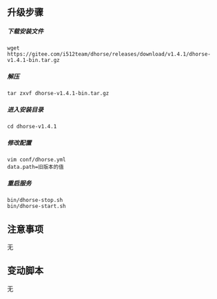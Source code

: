 ## 升级步骤

##### 下载安装文件

```shell
wget https://gitee.com/i512team/dhorse/releases/download/v1.4.1/dhorse-v1.4.1-bin.tar.gz
```

##### 解压

```shell
tar zxvf dhorse-v1.4.1-bin.tar.gz
```

##### 进入安装目录

```shell
cd dhorse-v1.4.1
```

##### 修改配置

```shell
vim conf/dhorse.yml
data.path=旧版本的值
```

##### 重启服务

```
bin/dhorse-stop.sh
bin/dhorse-start.sh
```

## 注意事项

无

## 变动脚本

无
